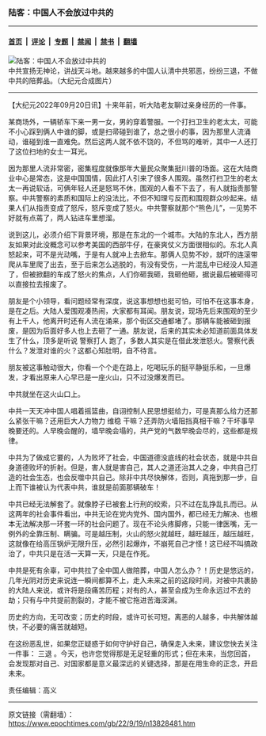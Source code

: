 ### 陆客：中国人不会放过中共的

---

#### [首页](../../../..?n13828481) &nbsp;|&nbsp; [评论](../../../../../epoch-comment?n13828481) &nbsp;|&nbsp; [专题](../../../../../epoch-special?n13828481) &nbsp;|&nbsp; [禁闻](../../../../../epoch-news?n13828481) &nbsp;|&nbsp; [禁书](../../../../../books?n13828481) &nbsp;|&nbsp; [翻墙](https://github.com/gfw-breaker/nogfw/blob/master/README.md?n13828481)


<div><img alt="陆客：中国人不会放过中共的" class="attachment-djy_600_400 size-djy_600_400 wp-post-image" src="https://i.epochtimes.com/assets/uploads/2021/07/id13059392-1508242242002320-600x400.jpeg"/>
<div class="caption">
 中共宣扬无神论，讲战天斗地。越来越多的中国人认清中共邪恶，纷纷三退，不做中共的陪葬品。（大纪元合成图片）
</div></div><hr/><div class="post_content" id="artbody" itemprop="articleBody">
 <!-- article content begin -->
 <p>
  【大纪元2022年09月20日讯】十来年前，听大陆老友聊过亲身经历的一件事。
 </p>
 <p>
  某商场外，一辆轿车下来一男一女，男的穿着警服。一个打扫卫生的老太太，可能不小心踩到俩人中谁的脚，或是扫帚碰到谁了，总之很小的事，因为那里人流涌动，谁碰到谁一直难免。然后这两人就不依不饶的，不但骂的难听，其中一人还打了这位扫地的女士一耳光。
 </p>
 <p>
  因为那里人流非常密，密集程度就像那年大量民众聚集挺川普的场面。这在大陆商业中心是常态，这是中国国情，因此打人引来了很多人围观。虽然打扫卫生的老太太一再说软话，可俩年轻人还是怒骂不休，围观的人看不下去了，有人就指责那警察。中共警察的素质和国际上的没法比，不但不知理亏反而和围观群众吵起来。结果人们从指责变成了怒斥，怒斥变成了怒火。中共警察就那个“熊色儿”，一见势不好就有点蔫了，两人钻进车里想溜。
 </p>
 <p>
  说到这儿，必须介绍下背景环境，那是在东北的一个城市。大陆的东北人，西方朋友如果对此没概念可以参考美国的西部牛仔，在豪爽仗义方面很相似的。东北人真怒起来，可不是光动嘴，于是有人就冲上去掀车。那俩人见势不妙，就吓的连滚带爬从车里爬了出去，至于后来怎么逃脱的，有没有受伤，一片混乱中已经没人知道了，但被掀翻的车成了怒火的焦点，人们你砸我砸，我砸他砸，据说最后被砸得可以直接拉去报废了。
 </p>
 <p>
  朋友是个小领导，看问题经常有深度，说这事想想也挺可怕，可怕不在这事本身，是在之后。大陆人爱围观凑热闹，大家都有耳闻。朋友说，现场先后来围观的至少有上千人，他离开时还有人流在涌来，那个街区交通都堵了。那辆车能被砸到报废，是因为后面好多人也上去砸了一通。朋友说，后来的其实未必知道前面具体发生了什么，顶多是听说
  <ok href="https://www.epochtimes.com/gb/tag/%E8%AD%A6%E5%AF%9F%E6%89%93%E4%BA%BA.html">
   警察打人
  </ok>
  跑了，多数人其实是在借此发泄怒火。警察代表什么？发泄对谁的火？这都心知肚明，自不待言。
 </p>
 <p>
  朋友被这事触动很大，你看一个个走在路上，吃喝玩乐的挺平静挺乐和，一旦爆发，才看出原来人心早已是一座火山，只不过没爆发而已。
 </p>
 <p>
  中共就坐在这火山口上。
 </p>
 <p>
  中共一天天冲中国人唱着摇篮曲，自诩控制人民思想挺给力，可是真那么给力还那么紧张干嘛？还用巨大人力物力
  <ok href="https://www.epochtimes.com/gb/tag/%E7%BB%B4%E7%A8%B3.html">
   维稳
  </ok>
  干嘛？还弄防火墙阻挡真相干嘛？干坏事早晚要还的。人早晚会醒的，墙早晚会塌的，共产党的气数早晚会尽的，这些都是规律。
 </p>
 <p>
  中共为了做成它要的，人为败坏了社会，中国道德没底线的社会状态，就是中共自身道德败坏的折射。但是，害人就是害自己，其人之道还治其人之身，中共自己打造的社会生态，也会反噬中共自己。除非中共尽快解体，否则，真拖到那一步，自上而下谁被认为代表中共，谁就是前面那辆破车！
 </p>
 <p>
  中共已经无法解套了。就像脖子已被套上行刑的绞索，只不过在乱挣乱扎而已。从这两年的社会事件看出，中共无论在党内党外、国内国外，都已经无力解决、也根本无法解决那一环套一环的社会问题了。现在不论头疼脚疼，只能一律医嘴，无一例外的全靠压制、瞒骗。可是越压制，火山的怒火就越旺，越旺越压，越压越旺，这就像在给高压锅炉无限升压，必然引起爆炸，不崩死自己才怪！这已经不叫搞政治了，中共只是在活一天算一天，只是在作死。
 </p>
 <p>
  中共是死有余辜，可中共拉了全中国人做陪葬，中国人怎么办？！历史是悠远的，几年光阴对历史来说连一瞬间都算不上，走入未来之前的这段时间，对被中共裹胁的大陆人来说，或许将是段痛苦历程；对有的人，甚至会成为生命永远过不去的劫；只有与中共提前割裂的，才能不被它拖进苦海深渊。
 </p>
 <p>
  历史的方向，无可改变；历史的时段，或许可长可短。离恶的人越多，中共解体越快，不必要的痛苦就越短。
 </p>
 <p>
  在这纷恶乱世，如果您正疑惑于如何守护好自己，确保走入未来，建议您快去关注一件事：
  <ok href="https://www.epochtimes.com/gb/tag/%E4%B8%89%E9%80%80.html">
   三退
  </ok>
  。今天，也许您觉得那是无足轻重的形式；但在未来，当您回首，会发现那对自己、对国家都是意义最深远的关键选择，那是在用生命的正念，开启未来。
 </p>
 <p>
  责任编辑：高义
 </p>
 <!-- article content end -->
 <div id="below_article_ad">
 </div>
</div>


---

原文链接（需翻墙）：https://www.epochtimes.com/gb/22/9/19/n13828481.htm